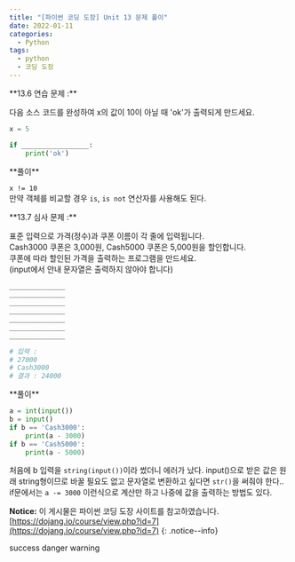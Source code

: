 ```yaml
---
title: "[파이썬 코딩 도장] Unit 13 문제 풀이"
date: 2022-01-11
categories:
  - Python
tags:
  - python
  - 코딩 도장
---
```


<div class="notice--success" markdown="1">
**13.6 연습 문제 :**

다음 소스 코드를 완성하여 x의 값이 10이 아닐 때 'ok'가 출력되게 만드세요.

```python
x = 5

if _________________:
    print('ok')
```

</div>

<div class="notice" markdown="1">
**풀이**

`x != 10`<br>
만약 객체를 비교할 경우 `is`, `is not` 연산자를 사용해도 된다.

</div>

<div class="notice--danger" markdown="1">
**13.7 심사 문제 :**

표준 입력으로 가격(정수)과 쿠폰 이름이 각 줄에 입력됩니다.<br>
Cash3000 쿠폰은 3,000원, Cash5000 쿠폰은 5,000원을 할인합니다.<br>
쿠폰에 따라 할인된 가격을 출력하는 프로그램을 만드세요.<br>
(input에서 안내 문자열은 출력하지 않아야 합니다)

```python
______________
______________
______________
______________
______________
______________
______________

# 입력 :
# 27000
# Cash3000
# 결과 : 24000
```

</div>

<div class="notice" markdown="1">
**풀이**

```python
a = int(input())
b = input()
if b == 'Cash3000':
    print(a - 3000)
if b == 'Cash5000':
    print(a - 5000)
```

처음에 b 입력을 `string(input())`이라 썼더니 에러가 났다. input()으로 받은 값은 원래 string형이므로 바꿀 필요도 없고 문자열로 변환하고 싶다면 `str()`을 써줘야 한다..<br>
if문에서는 `a -= 3000` 이런식으로 계산만 하고 나중에 값을 출력하는 방법도 있다.

</div>

**Notice:** 이 게시물은 파이썬 코딩 도장 사이트를 참고하였습니다.
[https://dojang.io/course/view.php?id=7](https://dojang.io/course/view.php?id=7)
{: .notice--info}

success danger warning
